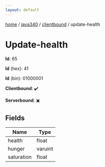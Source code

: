 ```yaml
---
layout: default
---
```


[home](/)  /  [java340](/protocol/java340)  /  [clientbound](/protocol/java340/clientbound)  /  update-health

# Update-health

**Id**: 65

**Id** (hex): 41

**Id** (bin): 01000001

**Clientbound**: ✔️

**Serverbound**: ✖️

## Fields

Name | Type
---|---
health | float
hunger | varuint
saturation | float

